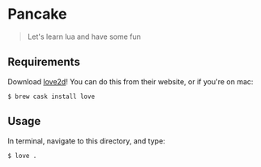 # Pancake
> Let's learn lua and have some fun

## Requirements
Download [love2d](https://love2d.org)! You can do this from their website, or if you're on mac:

`$ brew cask install love`

## Usage
In terminal, navigate to this directory, and type:

`$ love .`
